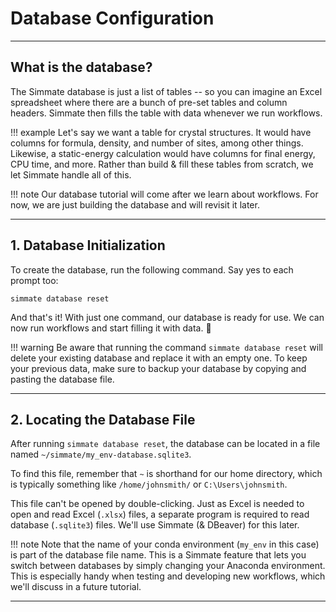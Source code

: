 # Database Configuration

----------------------------------------------------------------------

## What is the database?

The Simmate database is just a list of tables -- so you can imagine an Excel spreadsheet where there are a bunch of pre-set tables and column headers. Simmate then fills the table with data whenever we run workflows. 

!!! example
    Let's say we want a table for crystal structures. It would have columns for formula, density, and number of sites, among other things. Likewise, a static-energy calculation would have columns for final energy, CPU time, and more. Rather than build & fill these tables from scratch, we let Simmate handle all of this.

!!! note
    Our database tutorial will come after we learn about workflows. For now, we are just building the database and will revisit it later.

----------------------------------------------------------------------

## 1. Database Initialization

To create the database, run the following command. Say yes to each prompt too:

``` shell
simmate database reset
```

And that's it! With just one command, our database is ready for use. We can now run workflows and start filling it with data. :rocket:

!!! warning
    Be aware that running the command `simmate database reset` will delete your existing database and replace it with an empty one. To keep your previous data, make sure to backup your database by copying and pasting the database file.

----------------------------------------------------------------------

## 2. Locating the Database File

After running `simmate database reset`, the database can be located in a file named `~/simmate/my_env-database.sqlite3`.

To find this file, remember that `~` is shorthand for our home directory, which is typically something like `/home/johnsmith/` or `C:\Users\johnsmith`.

This file can't be opened by double-clicking. Just as Excel is needed to open and read Excel (`.xlsx`) files, a separate program is required to read database (`.sqlite3`) files. We'll use Simmate (& DBeaver) for this later.

!!! note
    Note that the name of your conda environment (`my_env` in this case) is part of the database file name. This is a Simmate feature that lets you switch between databases by simply changing your Anaconda environment. This is especially handy when testing and developing new workflows, which we'll discuss in a future tutorial.

----------------------------------------------------------------------
